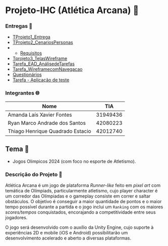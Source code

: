 # Projeto-IHC (Atlética Arcana) 🏅

### Entregas 👟

- [TProjeto1_Entrega](https://github.com/Thiago2204/Atletica-Arcana/blob/main/README.md)
- [TProjeto2_CenariosPersonas](https://github.com/Thiago2204/Atletica-Arcana/blob/main/Modelagem/Dicionário.md)
- - [Requisitos](https://github.com/Thiago2204/Atletica-Arcana/blob/main/Modelagem/Requisitos.md)
- [Tprojeto3_TelasWireframe](https://github.com/Thiago2204/Atletica-Arcana/blob/main/Modelagem/Wireframe.md)
- [Tarefa_EAD_AnálisedeTarefas](https://github.com/Thiago2204/Atletica-Arcana/blob/main/Modelagem/análise_de_tarefas.md)
- [Tarefa_WireframecomNavegacao](https://github.com/Thiago2204/Atletica-Arcana/blob/main/Modelagem/Wireframe.md)
- [Questionários](https://github.com/Thiago2204/Atletica-Arcana/blob/main/Dados_Publico/Questionarios.md)
- [Tarefa - Aplicação de teste ](https://github.com/Thiago2204/Atletica-Arcana/blob/main/Dados_Publico/Resultados.md)

### Integrantes 🌐

|Nome|TIA|
|----|---|
|Amanda Laís Xavier Fontes|31949436|
|Ryan Marco Andrade dos Santos|42080223|
|Thiago Henrique Quadrado Estacio|42012740|

## Tema 🏃
- Jogos Olimpicos 2024 (com foco no esporte de Atletismo).

### Descrição do Projeto 🎽
Atlética Arcana é um jogo de plataforma _Runner-like_ feito em _pixel art_ com temática de Olímpiads, particularmente atletismo, cujo player character é um corredor das Olímpiadas e o gameplay consiste em correr e saltar obstáculos.
O objetivo é conseguir a maior quantidade de pontos e o maior tempo possível durante a partida e o jogo inclui um `Ranking` com os maiores _scores/tempos_ conquistados, encorajando a competitividade entre seus jogadores. 

O jogo será desenvolvido com o auxílio da Unity Engine, cujo suporte à experiências 2D e mobile (iOS e Android) possibilitarão um desenvolvimento acelerado e aberto a diversas plataformas.
